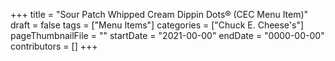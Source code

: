 +++
title = "Sour Patch Whipped Cream Dippin Dots® (CEC Menu Item)"
draft = false
tags = ["Menu Items"]
categories = ["Chuck E. Cheese's"]
pageThumbnailFile = ""
startDate = "2021-00-00"
endDate = "0000-00-00"
contributors = []
+++
